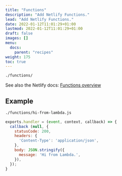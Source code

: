 ```yaml
---
title: "Functions"
description: "Add Netlify Functions."
lead: "Add Netlify Functions."
date: 2022-01-12T11:01:29+01:00
lastmod: 2022-01-12T11:01:29+01:00
draft: false
images: []
menu:
  docs:
    parent: "recipes"
weight: 175
toc: true
---
```


```bash
./functions/
```

See also the Netlify docs: [Functions overview](https://docs.netlify.com/functions/overview/)

## Example

```bash
./functions/hi-from-lambda.js
```

```js
exports.handler = (event, context, callback) => {
  callback (null, {
    statusCode: 200,
    headers: {
      'Content-Type': 'application/json',
    },
    body: JSON.stringify({
      message: 'Hi from Lambda.',
    }),
  });
}
```
